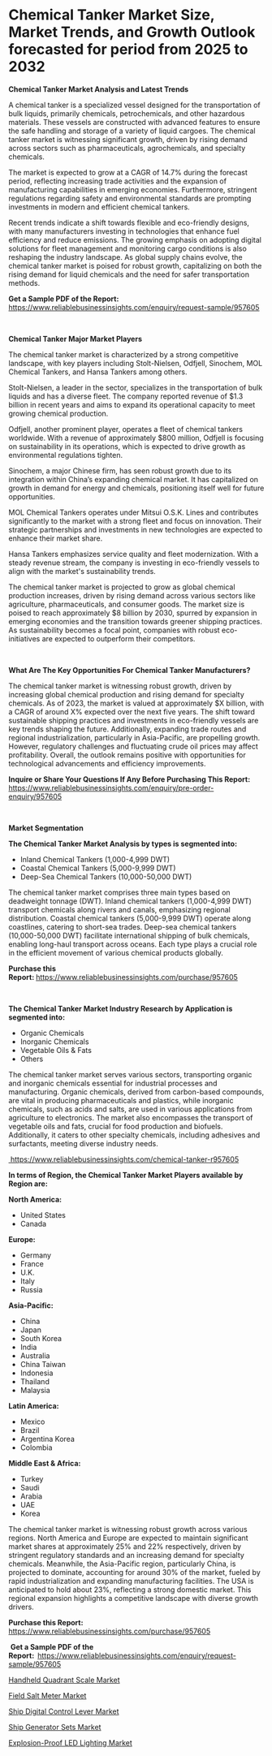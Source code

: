 <p><h1>Chemical Tanker Market Size, Market Trends, and Growth Outlook forecasted for period from 2025 to 2032</h1></p><p><strong>Chemical Tanker Market Analysis and Latest Trends</strong></p>
<p><p>A chemical tanker is a specialized vessel designed for the transportation of bulk liquids, primarily chemicals, petrochemicals, and other hazardous materials. These vessels are constructed with advanced features to ensure the safe handling and storage of a variety of liquid cargoes. The chemical tanker market is witnessing significant growth, driven by rising demand across sectors such as pharmaceuticals, agrochemicals, and specialty chemicals. </p><p>The market is expected to grow at a CAGR of 14.7% during the forecast period, reflecting increasing trade activities and the expansion of manufacturing capabilities in emerging economies. Furthermore, stringent regulations regarding safety and environmental standards are prompting investments in modern and efficient chemical tankers. </p><p>Recent trends indicate a shift towards flexible and eco-friendly designs, with many manufacturers investing in technologies that enhance fuel efficiency and reduce emissions. The growing emphasis on adopting digital solutions for fleet management and monitoring cargo conditions is also reshaping the industry landscape. As global supply chains evolve, the chemical tanker market is poised for robust growth, capitalizing on both the rising demand for liquid chemicals and the need for safer transportation methods.</p></p>
<p><strong>Get a Sample PDF of the Report:&nbsp;</strong> <a href="https://www.reliablebusinessinsights.com/enquiry/request-sample/957605?utm_campaign=3048&utm_medium=2&utm_source=Github&utm_content=ia&utm_term=30032025&utm_id=chemical-tanker">https://www.reliablebusinessinsights.com/enquiry/request-sample/957605</a></p>
<p>&nbsp;</p>
<p><strong>Chemical Tanker Major Market Players</strong></p>
<p><p>The chemical tanker market is characterized by a strong competitive landscape, with key players including Stolt-Nielsen, Odfjell, Sinochem, MOL Chemical Tankers, and Hansa Tankers among others. </p><p>Stolt-Nielsen, a leader in the sector, specializes in the transportation of bulk liquids and has a diverse fleet. The company reported revenue of $1.3 billion in recent years and aims to expand its operational capacity to meet growing chemical production.</p><p>Odfjell, another prominent player, operates a fleet of chemical tankers worldwide. With a revenue of approximately $800 million, Odfjell is focusing on sustainability in its operations, which is expected to drive growth as environmental regulations tighten.</p><p>Sinochem, a major Chinese firm, has seen robust growth due to its integration within China’s expanding chemical market. It has capitalized on growth in demand for energy and chemicals, positioning itself well for future opportunities.</p><p>MOL Chemical Tankers operates under Mitsui O.S.K. Lines and contributes significantly to the market with a strong fleet and focus on innovation. Their strategic partnerships and investments in new technologies are expected to enhance their market share.</p><p>Hansa Tankers emphasizes service quality and fleet modernization. With a steady revenue stream, the company is investing in eco-friendly vessels to align with the market's sustainability trends.</p><p>The chemical tanker market is projected to grow as global chemical production increases, driven by rising demand across various sectors like agriculture, pharmaceuticals, and consumer goods. The market size is poised to reach approximately $8 billion by 2030, spurred by expansion in emerging economies and the transition towards greener shipping practices. As sustainability becomes a focal point, companies with robust eco-initiatives are expected to outperform their competitors.</p></p>
<p>&nbsp;</p>
<p><strong>What Are The Key Opportunities For Chemical Tanker Manufacturers?</strong></p>
<p><p>The chemical tanker market is witnessing robust growth, driven by increasing global chemical production and rising demand for specialty chemicals. As of 2023, the market is valued at approximately $X billion, with a CAGR of around X% expected over the next five years. The shift toward sustainable shipping practices and investments in eco-friendly vessels are key trends shaping the future. Additionally, expanding trade routes and regional industrialization, particularly in Asia-Pacific, are propelling growth. However, regulatory challenges and fluctuating crude oil prices may affect profitability. Overall, the outlook remains positive with opportunities for technological advancements and efficiency improvements.</p></p>
<p><strong>Inquire or Share Your Questions If Any Before Purchasing This Report:</strong> <a href="https://www.reliablebusinessinsights.com/enquiry/pre-order-enquiry/957605?utm_campaign=3048&utm_medium=2&utm_source=Github&utm_content=ia&utm_term=30032025&utm_id=chemical-tanker">https://www.reliablebusinessinsights.com/enquiry/pre-order-enquiry/957605</a></p>
<p>&nbsp;</p>
<p><strong>Market Segmentation</strong></p>
<p><strong>The Chemical Tanker Market Analysis by types is segmented into:</strong></p>
<p><ul><li>Inland Chemical Tankers (1,000-4,999 DWT)</li><li>Coastal Chemical Tankers (5,000-9,999 DWT)</li><li>Deep-Sea Chemical Tankers (10,000-50,000 DWT)</li></ul></p>
<p><p>The chemical tanker market comprises three main types based on deadweight tonnage (DWT). Inland chemical tankers (1,000-4,999 DWT) transport chemicals along rivers and canals, emphasizing regional distribution. Coastal chemical tankers (5,000-9,999 DWT) operate along coastlines, catering to short-sea trades. Deep-sea chemical tankers (10,000-50,000 DWT) facilitate international shipping of bulk chemicals, enabling long-haul transport across oceans. Each type plays a crucial role in the efficient movement of various chemical products globally.</p></p>
<p><strong>Purchase this Report:&nbsp;</strong><a href="https://www.reliablebusinessinsights.com/purchase/957605?utm_campaign=3048&utm_medium=2&utm_source=Github&utm_content=ia&utm_term=30032025&utm_id=chemical-tanker">https://www.reliablebusinessinsights.com/purchase/957605</a></p>
<p>&nbsp;</p>
<p><strong>The Chemical Tanker Market Industry Research by Application is segmented into:</strong></p>
<p><ul><li>Organic Chemicals</li><li>Inorganic Chemicals</li><li>Vegetable Oils & Fats</li><li>Others</li></ul></p>
<p><p>The chemical tanker market serves various sectors, transporting organic and inorganic chemicals essential for industrial processes and manufacturing. Organic chemicals, derived from carbon-based compounds, are vital in producing pharmaceuticals and plastics, while inorganic chemicals, such as acids and salts, are used in various applications from agriculture to electronics. The market also encompasses the transport of vegetable oils and fats, crucial for food production and biofuels. Additionally, it caters to other specialty chemicals, including adhesives and surfactants, meeting diverse industry needs.</p></p>
<p><a href="https://www.reliablebusinessinsights.com/chemical-tanker-r957605?utm_campaign=3048&utm_medium=2&utm_source=Github&utm_content=ia&utm_term=30032025&utm_id=chemical-tanker">&nbsp;https://www.reliablebusinessinsights.com/chemical-tanker-r957605</a></p>
<p><strong>In terms of Region, the Chemical Tanker Market Players available by Region are:</strong></p>
<p>
    <p> <strong> North America: </strong>
        <ul>
            <li>United States</li>
            <li>Canada</li>
        </ul>
        </p> 
    <p> <strong> Europe: </strong>
        <ul>
            <li>Germany</li>
            <li>France</li>
            <li>U.K.</li>
            <li>Italy</li>
            <li>Russia</li>
        </ul>
        </p> 
    <p> <strong> Asia-Pacific: </strong>
        <ul>
            <li>China</li>
            <li>Japan</li>
            <li>South Korea</li>
            <li>India</li>
            <li>Australia</li>
            <li>China Taiwan</li>
            <li>Indonesia</li>
            <li>Thailand</li>
            <li>Malaysia</li>
        </ul>
        </p> 
    <p> <strong> Latin America: </strong>
        <ul>
            <li>Mexico</li>
            <li>Brazil</li>
            <li>Argentina Korea</li>
            <li>Colombia</li>
        </ul>
        </p> 
    <p> <strong> Middle East & Africa: </strong>
        <ul>
            <li>Turkey</li>
            <li>Saudi</li>
            <li>Arabia</li>
            <li>UAE</li>
            <li>Korea</li>
        </ul>
    </p>
    </p>
<p><p>The chemical tanker market is witnessing robust growth across various regions. North America and Europe are expected to maintain significant market shares at approximately 25% and 22% respectively, driven by stringent regulatory standards and an increasing demand for specialty chemicals. Meanwhile, the Asia-Pacific region, particularly China, is projected to dominate, accounting for around 30% of the market, fueled by rapid industrialization and expanding manufacturing facilities. The USA is anticipated to hold about 23%, reflecting a strong domestic market. This regional expansion highlights a competitive landscape with diverse growth drivers.</p></p>
<p><strong>Purchase this Report: </strong><a href="https://www.reliablebusinessinsights.com/purchase/957605?utm_campaign=3048&utm_medium=2&utm_source=Github&utm_content=ia&utm_term=30032025&utm_id=chemical-tanker">https://www.reliablebusinessinsights.com/purchase/957605</a></p>
<p>&nbsp;<strong>Get a Sample PDF of the Report:&nbsp;&nbsp;</strong><a href="https://www.reliablebusinessinsights.com/enquiry/request-sample/957605?utm_campaign=3048&utm_medium=2&utm_source=Github&utm_content=ia&utm_term=30032025&utm_id=chemical-tanker">https://www.reliablebusinessinsights.com/enquiry/request-sample/957605</a></p>
<p><strong></strong></p>
<p><p><a href="https://www.linkedin.com/pulse/according-market-research-handheld-quadrant-scale-size-growing-wyybe?utm_campaign=3048&utm_medium=2&utm_source=Github&utm_content=ia&utm_term=30032025&utm_id=chemical-tanker">Handheld Quadrant Scale Market</a></p><p><a href="https://www.linkedin.com/pulse/field-salt-meter-market-industry-landscape-growth-trajectories-tarkf?utm_campaign=3048&utm_medium=2&utm_source=Github&utm_content=ia&utm_term=30032025&utm_id=chemical-tanker">Field Salt Meter Market</a></p><p><a href="https://www.linkedin.com/pulse/ship-digital-control-lever-market-analysis-report-driving-qfo9f?utm_campaign=3048&utm_medium=2&utm_source=Github&utm_content=ia&utm_term=30032025&utm_id=chemical-tanker">Ship Digital Control Lever Market</a></p><p><a href="https://www.linkedin.com/pulse/whats-propelling-ship-generator-sets-markets-growth-zxvsf?utm_campaign=3048&utm_medium=2&utm_source=Github&utm_content=ia&utm_term=30032025&utm_id=chemical-tanker">Ship Generator Sets Market</a></p><p><a href="https://www.linkedin.com/pulse/in-depth-analysis-explosion-proof-led-lighting-market-size-u50xf?utm_campaign=3048&utm_medium=2&utm_source=Github&utm_content=ia&utm_term=30032025&utm_id=chemical-tanker">Explosion-Proof LED Lighting Market</a></p></p>
